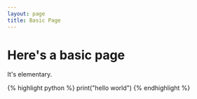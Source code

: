 ```yaml
---
layout: page
title: Basic Page
---
```



# Here's a basic page

It's elementary.

{% highlight python %}
print("hello world")
{% endhighlight %}
